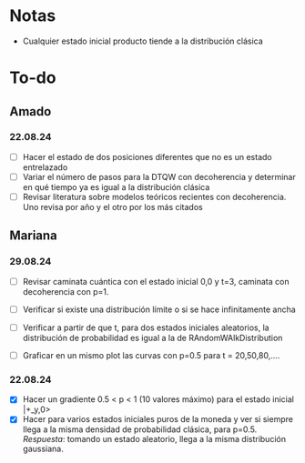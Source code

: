 # Notas 
- Cualquier estado inicial producto tiende a la distribución clásica 

# To-do

## Amado 
### 22.08.24
- [ ] Hacer el estado de dos posiciones diferentes que no es un estado entrelazado
- [ ] Variar el número de pasos para la DTQW con decoherencia y determinar en qué tiempo ya es igual a la distribución clásica
- [ ] Revisar literatura sobre modelos teóricos recientes con decoherencia. Uno revisa por año y el otro por los más citados

## Mariana
### 29.08.24
- [ ] Revisar caminata cuántica con el estado inicial 0,0 y t=3, caminata con decoherencia con p=1.
- [ ] Verificar si existe una distribución límite o si se hace infinitamente ancha
- [ ] Verificar a partir de que t, para dos estados iniciales aleatorios, la distribución de probabilidad es igual a la de RAndomWAlkDistribution
- [ ] Graficar en un mismo plot las curvas con p=0.5 para t = 20,50,80,....


### 22.08.24
- [X] Hacer un gradiente 0.5 < p < 1 (10 valores máximo) para el estado inicial |+_y,0> 
- [X] Hacer para varios estados iniciales puros de la moneda y ver si siempre llega a 
la misma densidad de probabilidad clásica, para p=0.5. *Respuesta*: tomando un estado aleatorio, llega a la misma distribución gaussiana. 
